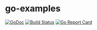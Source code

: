 # go-examples

[![GoDoc](https://godoc.org/github.com/codecruzer/go-examples?status.svg)](https://godoc.org/github.com/codecruzer/go-examples) [![Build Status](https://travis-ci.org/codecruzer/go-examples.svg?branch=master)](https://travis-ci.org/codecruzer/go-examples) [![Go Report Card](https://goreportcard.com/badge/github.com/codecruzer/go-examples)](https://goreportcard.com/report/github.com/codecruzer/go-examples)